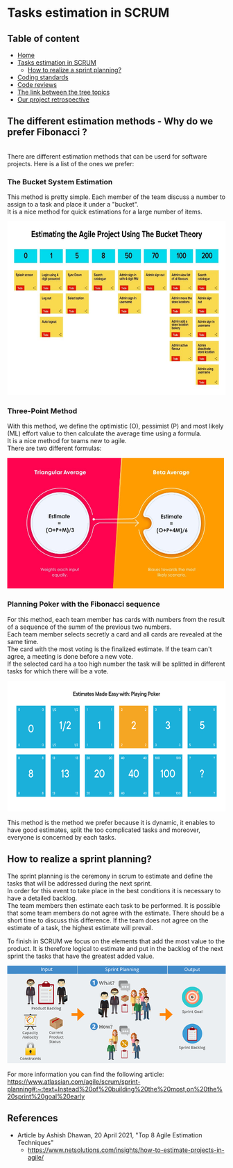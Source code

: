 # Tasks estimation in SCRUM

## Table of content
* [Home](/README.md)
* [Tasks estimation in SCRUM](/readme-content/tasks-estimation.md)
    * [How to realize a sprint planning?](#how-to-realize-a-sprint-planning)
* [Coding standards](/readme-content/coding-standards.md)
* [Code reviews](/readme-content/code-reviews.md)
* [The link between the tree topics](/readme-content/topics-link.md)
* [Our project retrospective](/readme-content/project-retrospective.md)

## The different estimation methods - Why do we prefer Fibonacci ?

<br>There are different estimation methods that can be userd for software projects. Here is a list of the ones we prefer:<br>

### The Bucket System Estimation

This method is pretty simple. Each member of the team discuss a number to assign to a task and place it under a "bucket".<br>
It is a nice method for quick estimations for a large number of items.

<img src="./pictures/tasks-estimation/estimation-methods/bucket-theory.jpg" width="600" height="400"><br>


### Three-Point Method

With this method, we define the optimistic (O), pessimist (P) and most likely (ML) effort value to then calculate the average time using a formula.<br>
It is a nice method for teams new to agile.<br>
There are two different formulas:<br>

<img src="./pictures/tasks-estimation/estimation-methods/three-points-method.jpg" width="500" height="300"><br>

### Planning Poker with the Fibonacci sequence

For this method, each team member has cards with numbers from the result of a sequence of the summ of the previous two numbers.<br>
Each team member selects secretly a card and all cards are revealed at the same time.<br>
The card with the most voting is the finalized estimate. If the team can't agree, a meeting is done before a new vote.<br>
If the selected card ha a too high number the task will be splitted in different tasks for which there will be a vote.<br>

<img src="./pictures/tasks-estimation/estimation-methods/planning-poker.jpg" width="600" height="300"><br>

This method is the method we prefer because it is dynamic, it enables to have good estimates, split the too complicated tasks and moreover, everyone is concerned by each tasks.<br>

## How to realize a sprint planning?

The sprint planning is the ceremony in scrum to estimate and define the tasks that will be addressed during the next sprint.<br>
In order for this event to take place in the best conditions it is necessary to have a detailed backlog.<br>
The team members then estimate each task to be performed. It is possible that some team members do not agree with the estimate. There should be a short time to discuss this difference. If the team does not agree on the estimate of a task, the highest estimate will prevail. <br>

To finish in SCRUM we focus on the elements that add the most value to the product. It is therefore logical to estimate and put in the backlog of the next sprint the tasks that have the greatest added value.

<img src="./pictures/tasks-estimation/sprint-planning/sprint-planning.png">

For more information you can find the following article:
https://www.atlassian.com/agile/scrum/sprint-planning#:~:text=Instead%20of%20building%20the%20most,on%20the%20sprint%20goal%20early

## References

- Article by Ashish Dhawan, 20 April 2021, "Top 8 Agile Estimation Techniques"
    - https://www.netsolutions.com/insights/how-to-estimate-projects-in-agile/

